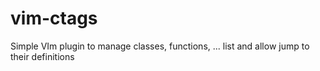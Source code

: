 # vim-ctags
Simple VIm plugin to manage classes, functions, ... list and allow jump to their definitions
